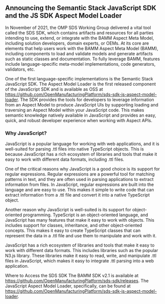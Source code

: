 ## Announcing the Semantic Stack JavaScript SDK and the JS SDK Aspect Model Loader

In November of 2021, the OMP SDS Working Group delivered a vital tool called the SDS SDK, which contains artifacts and resources for all parties intending to use, extend, or integrate with the BAMM Aspect Meta Model, including solution developers, domain experts, or OEMs. At its core are elements that help users work with the BAMM Aspect Meta Model (BAMM), including components to load and validate models and generate artifacts such as static classes and documentation. To fully leverage BAMM, features include language-specific meta-model implementations, code generators, validators, etc.

One of the first language-specific implementations is the Semantic Stack JavaScript SDK.  The Aspect Model Loader is the first released component of the JavaScript SDK and is available as OSS at https://github.com/OpenManufacturingPlatform/sds-sdk-js-aspect-model-loader.  The SDK provides the tools for developers to leverage information from an Aspect Model to produce JavaScript UIs by supporting loading and traversing an Aspect Model within your JavaScript code. This makes semantic knowledge natively available in JavaScript and provides an easy, quick, and robust developer experience when working with Aspect APIs.

### Why JavaScript?
JavaScript is a popular language for working with web applications, and it is well-suited for parsing .ttl files into native TypeScript objects. This is because JavaScript has a rich ecosystem of libraries and tools that make it easy to work with different data formats, including .ttl files.

One of the critical reasons why JavaScript is a good choice is its support for regular expressions. Regular expressions are a powerful tool for matching patterns in text, and they are often used in parsing applications to extract information from files. In JavaScript, regular expressions are built into the language and are easy to use. This makes it simple to write code that can extract information from a .ttl file and convert it into a native TypeScript object.

Another reason why JavaScript is well-suited is its support for object-oriented programming. TypeScript is an object-oriented language, and JavaScript has many features that make it easy to work with objects. This includes support for classes, inheritance, and other object-oriented concepts. This makes it easy to create TypeScript classes that can represent the data in a .ttl file and use them to manipulate and work with it.

JavaScript has a rich ecosystem of libraries and tools that make it easy to work with different data formats. This includes libraries such as the popular N3.js library. These libraries make it easy to read, write, and manipulate .ttl files in JavaScript, which makes it easy to integrate .ttl parsing into a web application.

Where to Access the SDS SDK
The BAMM SDK v2.1 is available at https://github.com/OpenManufacturingPlatform/sds-sdk/releases. The JavaScript Aspect Model Loader, specifically, can be found at https://github.com/OpenManufacturingPlatform/sds-sdk-js-aspect-model-loader.
